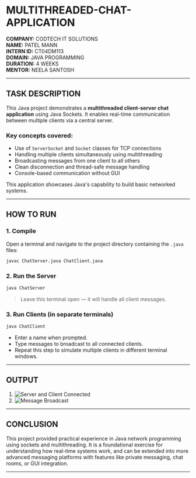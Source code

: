 # MULTITHREADED-CHAT-APPLICATION

**COMPANY:** CODTECH IT SOLUTIONS  
**NAME:** PATEL MANN  
**INTERN ID:** CT04DM113  
**DOMAIN:** JAVA PROGRAMMING  
**DURATION:** 4 WEEKS  
**MENTOR:** NEELA SANTOSH  

---

## TASK DESCRIPTION

This Java project demonstrates a **multithreaded client-server chat application** using Java Sockets. It enables real-time communication between multiple clients via a central server.

### Key concepts covered:

- Use of `ServerSocket` and `Socket` classes for TCP connections  
- Handling multiple clients simultaneously using multithreading  
- Broadcasting messages from one client to all others  
- Clean disconnection and thread-safe message handling  
- Console-based communication without GUI  

This application showcases Java's capability to build basic networked systems.

---

## HOW TO RUN

### 1. Compile

Open a terminal and navigate to the project directory containing the `.java` files:

```bash
javac ChatServer.java ChatClient.java
```

### 2. Run the Server

```bash
java ChatServer
```

> Leave this terminal open — it will handle all client messages.

### 3. Run Clients (in separate terminals)

```bash
java ChatClient
```

- Enter a name when prompted.  
- Type messages to broadcast to all connected clients.  
- Repeat this step to simulate multiple clients in different terminal windows.

---

## OUTPUT

1. ![Server and Client Connected](https://github.com/user-attachments/assets/7f14376c-205c-44c4-bbf0-4e97e66bb2c2)  
2. ![Message Broadcast](https://github.com/user-attachments/assets/19b871c7-80da-418f-80f3-f3ad7e8b262d)

---

## CONCLUSION

This project provided practical experience in Java network programming using sockets and multithreading. It is a foundational exercise for understanding how real-time systems work, and can be extended into more advanced messaging platforms with features like private messaging, chat rooms, or GUI integration.

---
